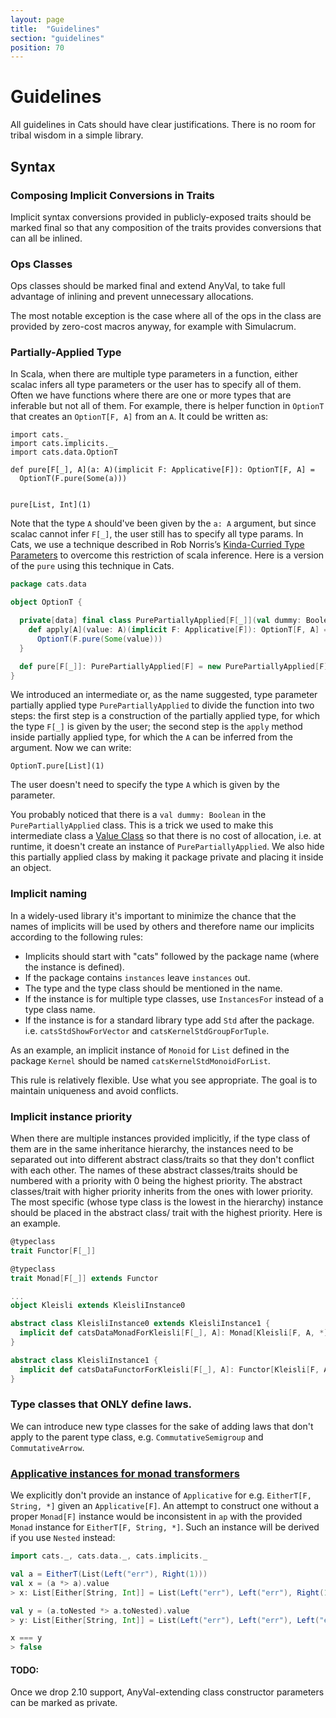```yaml
---
layout: page
title:  "Guidelines"
section: "guidelines"
position: 70
---
```


# Guidelines

All guidelines in Сats should have clear justifications. There is no room for tribal wisdom in a simple library.

## Syntax

### <a id="implicit-syntax-conversions" href="#implicit-syntax-conversions"></a> Composing Implicit Conversions in Traits

Implicit syntax conversions provided in publicly-exposed traits should be marked final
so that any composition of the traits provides conversions that can all be inlined.

### <a id="ops-classes" href="#ops-classes"></a> Ops Classes

Ops classes should be marked final and extend AnyVal, to take full advantage of inlining and prevent unnecessary allocations.

The most notable exception is the case where all of the ops in the class are provided by zero-cost macros anyway,
for example with Simulacrum.

### <a id="partially-applied-type-params" href="#partially-applied-type-params"></a> Partially-Applied Type

In Scala, when there are multiple type parameters in a function, either scalac infers all type parameters or the user has to
specify all of them. Often we have functions where there are one or more types that are inferable but not all of them. For example, there is helper function in `OptionT` that creates an `OptionT[F, A]` from an `A`. It could be written as:

```tut:silent
import cats._
import cats.implicits._
import cats.data.OptionT
```
```tut:book
def pure[F[_], A](a: A)(implicit F: Applicative[F]): OptionT[F, A] =
  OptionT(F.pure(Some(a)))


pure[List, Int](1)
```

Note that the type `A` should've been given by the `a: A` argument, but since scalac cannot infer `F[_]`, the user still has to specify all type params.
In Сats, we use a technique described in
 Rob Norris’s [Kinda-Curried Type Parameters](https://tpolecat.github.io/2015/07/30/infer.html) to overcome this restriction of scala inference. Here is a version of the `pure` using this technique in Сats.

```scala
package cats.data

object OptionT {

  private[data] final class PurePartiallyApplied[F[_]](val dummy: Boolean = true ) extends AnyVal {
    def apply[A](value: A)(implicit F: Applicative[F]): OptionT[F, A] =
      OptionT(F.pure(Some(value)))
  }

  def pure[F[_]]: PurePartiallyApplied[F] = new PurePartiallyApplied[F]
}
```

We introduced an intermediate or, as the name suggested, type parameter partially applied type `PurePartiallyApplied` to divide the function into two steps: the first step is a construction of the partially applied type, for which the type `F[_]` is given by the user; the second step is the `apply` method inside partially applied type, for which the `A` can be inferred from the argument. Now we can write:
```tut:book
OptionT.pure[List](1)
```

The user doesn't need to specify the type `A` which is given by the parameter.

You probably noticed that there is a `val dummy: Boolean` in the `PurePartiallyApplied` class. This is a trick we used
to make this intermediate class a [Value Class](http://docs.scala-lang.org/overviews/core/value-classes.html) so that there is no cost of allocation, i.e. at runtime, it doesn't create an instance of `PurePartiallyApplied`. We also hide this partially applied class by making it package private and placing it inside an object.

### <a id="implicit-naming" href="#implicit-naming"></a> Implicit naming

In a widely-used library it's important to minimize the chance that the names of implicits will be used by others and
therefore name our implicits according to the following rules:

- Implicits should start with "cats" followed by the package name (where the instance is defined).
- If the package contains `instances` leave `instances` out.
- The type and the type class should be mentioned in the name.
- If the instance is for multiple type classes, use `InstancesFor` instead of a type class name.
- If the instance is for a standard library type add `Std` after the package. i.e. `catsStdShowForVector` and `catsKernelStdGroupForTuple`.

As an example, an implicit instance of `Monoid` for `List` defined in the package `Kernel` should be named `catsKernelStdMonoidForList`.

This rule is relatively flexible. Use what you see appropriate. The goal is to maintain uniqueness and avoid conflicts.



### <a id="implicit-priority" href="#implicit-priority"></a> Implicit instance priority

When there are multiple instances provided implicitly, if the type class of them are in the same inheritance hierarchy,
the instances need to be separated out into different abstract class/traits so that they don't conflict with each other. The names of these abstract classes/traits should be numbered with a priority with 0 being the highest priority. The abstract classes/trait
with higher priority inherits from the ones with lower priority. The most specific (whose type class is the lowest in the hierarchy) instance should be placed in the abstract class/ trait with the highest priority.  Here is an example.

```scala
@typeclass
trait Functor[F[_]]

@typeclass
trait Monad[F[_]] extends Functor

...
object Kleisli extends KleisliInstance0

abstract class KleisliInstance0 extends KleisliInstance1 {
  implicit def catsDataMonadForKleisli[F[_], A]: Monad[Kleisli[F, A, *]] = ...
}

abstract class KleisliInstance1 {
  implicit def catsDataFunctorForKleisli[F[_], A]: Functor[Kleisli[F, A, *]] = ...
}
```

### Type classes that ONLY define laws.

We can introduce new type classes for the sake of adding laws that don't apply to the parent type class, e.g. `CommutativeSemigroup` and
`CommutativeArrow`.

### <a id="applicative-monad-transformers" href="#applicative-monad-transformers">Applicative instances for monad transformers</a>

We explicitly don't provide an instance of `Applicative` for e.g. `EitherT[F, String, *]` given an `Applicative[F]`.
An attempt to construct one without a proper `Monad[F]` instance would be inconsistent in `ap` with the provided `Monad` instance
for `EitherT[F, String, *]`. Such an instance will be derived if you use `Nested` instead:

```scala
import cats._, cats.data._, cats.implicits._

val a = EitherT(List(Left("err"), Right(1)))
val x = (a *> a).value
> x: List[Either[String, Int]] = List(Left("err"), Left("err"), Right(1))

val y = (a.toNested *> a.toNested).value
> y: List[Either[String, Int]] = List(Left("err"), Left("err"), Left("err"), Right(1))

x === y
> false
```

#### TODO:

Once we drop 2.10 support, AnyVal-extending class constructor parameters can be marked as private.

